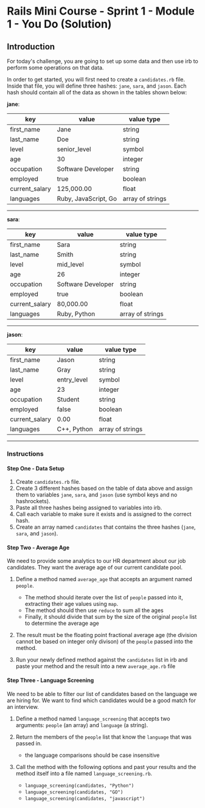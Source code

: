 # Rails Mini Course - Sprint 1 - Module 1 - You Do (Solution)

## Introduction

For today's challenge, you are going to set up some data and then use irb to perform some operations on that data.

In order to get started, you will first need to create a `candidates.rb` file. Inside that file, you will define three hashes: `jane`, `sara`, and `jason`. Each hash should contain all of the data as shown in the tables shown below:

**jane**:

| key            | value                | value type       |
| -------------- | -------------------- | ---------------- |
| first_name     | Jane                 | string           |
| last_name      | Doe                  | string           |
| level          | senior_level         | symbol           |
| age            | 30                   | integer          |
| occupation     | Software Developer   | string           |
| employed       | true                 | boolean          |
| current_salary | 125,000.00           | float            |
| languages      | Ruby, JavaScript, Go | array of strings |

***

**sara**:

| key            | value              | value type       |
| -------------- | ------------------ | ---------------- |
| first_name     | Sara               | string           |
| last_name      | Smith              | string           |
| level          | mid_level          | symbol           |
| age            | 26                 | integer          |
| occupation     | Software Developer | string           |
| employed       | true               | boolean          |
| current_salary | 80,000.00          | float            |
| languages      | Ruby, Python       | array of strings |

***

**jason**:

| key            | value       | value type       |
| -------------- | ----------- | ---------------- |
| first_name     | Jason       | string           |
| last_name      | Gray        | string           |
| level          | entry_level | symbol           |
| age            | 23          | integer          |
| occupation     | Student     | string           |
| employed       | false       | boolean          |
| current_salary | 0.00        | float            |
| languages      | C++, Python | array of strings |

***

### Instructions

#### Step One - Data Setup

1. Create `candidates.rb` file.
2. Create 3 different hashes based on the table of data above and assign them to variables `jane`, `sara`, and `jason` (use symbol keys and no hashrockets).
3. Paste all three hashes being assigned to variables into irb.
4. Call each variable to make sure it exists and is assigned to the correct hash.
5. Create an array named `candidates` that contains the three hashes (`jane`, `sara`, and `jason`).

#### Step Two - Average Age

We need to provide some analytics to our HR department about our job candidates. They want the average age of our current candidate pool.

1. Define a method named `average_age` that accepts an argument named `people`.

   - The method should iterate over the list of `people` passed into it, extracting their age values using `map`.
   - The method should then use `reduce` to sum all the ages
   - Finally, it should divide that sum by the size of the original `people` list to determine the average age

2. The result must be the floating point fractional average age (the division cannot be based on integer only divison) of the `people` passed into the method.
3. Run your newly defined method against the `candidates` list in irb and paste your method and the result into a new `average_age.rb` file

#### Step Three - Language Screening

We need to be able to filter our list of candidates based on the language we are hiring for. We want to find which candidates would be a good match for an interview.

1. Define a method named `language_screening` that accepts two arguments: `people` (an array) and `language` (a string).
2. Return the members of the `people` list that know the `language` that was passed in.

   - the language comparisons should be case insensitive

3. Call the method with the following options and past your results and the method itself into a file named `language_screening.rb`.

   - `language_screening(candidates, "Python")`
   - `language_screening(candidates, "GO")`
   - `language_screening(candidates, "javascript")`

